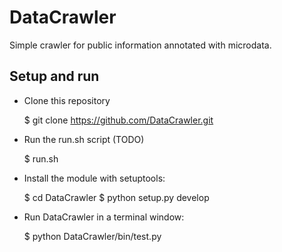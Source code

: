 DataCrawler
=========

Simple crawler for public information annotated with microdata.

Setup and run
------------

* Clone this repository

    $ git clone https://github.com/DataCrawler.git
    
* Run the run.sh script (TODO)

    $ run.sh

* Install the module with setuptools:

    $ cd DataCrawler
    $ python setup.py develop

* Run DataCrawler in a terminal window:

    $ python DataCrawler/bin/test.py

